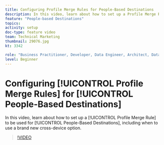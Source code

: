 ```yaml
---
title: Configuring Profile Merge Rules for People-Based Destinations
description: In this video, learn about how to set up a Profile Merge Rule to be used for People-Based Destinations, including when to use a brand new cross-device option.
feature: "People-based Destinations"
topics: 
activity: setup
doc-type: feature video
team: Technical Marketing
thumbnail: 29076.jpg
kt: 3342

role: "Business Practitioner, Developer, Data Engineer, Architect, Data Architect, Administrator, Leader"
level: Beginner
---
```


# Configuring [!UICONTROL Profile Merge Rules] for [!UICONTROL People-Based Destinations]

In this video, learn about how to set up a [!UICONTROL Profile Merge Rule] to be used for [!UICONTROL People-Based Destinations], including when to use a brand new cross-device option.

>[!VIDEO](https://video.tv.adobe.com/v/29076/?quality=12)

